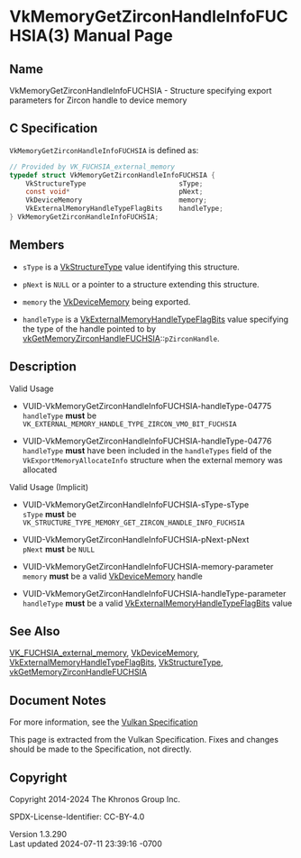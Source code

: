 # VkMemoryGetZirconHandleInfoFUCHSIA(3) Manual Page

## Name

VkMemoryGetZirconHandleInfoFUCHSIA - Structure specifying export
parameters for Zircon handle to device memory



## <a href="#_c_specification" class="anchor"></a>C Specification

`VkMemoryGetZirconHandleInfoFUCHSIA` is defined as:

``` c
// Provided by VK_FUCHSIA_external_memory
typedef struct VkMemoryGetZirconHandleInfoFUCHSIA {
    VkStructureType                       sType;
    const void*                           pNext;
    VkDeviceMemory                        memory;
    VkExternalMemoryHandleTypeFlagBits    handleType;
} VkMemoryGetZirconHandleInfoFUCHSIA;
```

## <a href="#_members" class="anchor"></a>Members

- `sType` is a [VkStructureType](https://registry.khronos.org/vulkan/specs/1.3-extensions/man/html/VkStructureType.html) value identifying
  this structure.

- `pNext` is `NULL` or a pointer to a structure extending this
  structure.

- `memory` the [VkDeviceMemory](https://registry.khronos.org/vulkan/specs/1.3-extensions/man/html/VkDeviceMemory.html) being exported.

- `handleType` is a
  [VkExternalMemoryHandleTypeFlagBits](https://registry.khronos.org/vulkan/specs/1.3-extensions/man/html/VkExternalMemoryHandleTypeFlagBits.html)
  value specifying the type of the handle pointed to by
  [vkGetMemoryZirconHandleFUCHSIA](https://registry.khronos.org/vulkan/specs/1.3-extensions/man/html/vkGetMemoryZirconHandleFUCHSIA.html)::`pZirconHandle`.

## <a href="#_description" class="anchor"></a>Description

Valid Usage

- <a href="#VUID-VkMemoryGetZirconHandleInfoFUCHSIA-handleType-04775"
  id="VUID-VkMemoryGetZirconHandleInfoFUCHSIA-handleType-04775"></a>
  VUID-VkMemoryGetZirconHandleInfoFUCHSIA-handleType-04775  
  `handleType` **must** be
  `VK_EXTERNAL_MEMORY_HANDLE_TYPE_ZIRCON_VMO_BIT_FUCHSIA`

- <a href="#VUID-VkMemoryGetZirconHandleInfoFUCHSIA-handleType-04776"
  id="VUID-VkMemoryGetZirconHandleInfoFUCHSIA-handleType-04776"></a>
  VUID-VkMemoryGetZirconHandleInfoFUCHSIA-handleType-04776  
  `handleType` **must** have been included in the `handleTypes` field of
  the `VkExportMemoryAllocateInfo` structure when the external memory
  was allocated

Valid Usage (Implicit)

- <a href="#VUID-VkMemoryGetZirconHandleInfoFUCHSIA-sType-sType"
  id="VUID-VkMemoryGetZirconHandleInfoFUCHSIA-sType-sType"></a>
  VUID-VkMemoryGetZirconHandleInfoFUCHSIA-sType-sType  
  `sType` **must** be
  `VK_STRUCTURE_TYPE_MEMORY_GET_ZIRCON_HANDLE_INFO_FUCHSIA`

- <a href="#VUID-VkMemoryGetZirconHandleInfoFUCHSIA-pNext-pNext"
  id="VUID-VkMemoryGetZirconHandleInfoFUCHSIA-pNext-pNext"></a>
  VUID-VkMemoryGetZirconHandleInfoFUCHSIA-pNext-pNext  
  `pNext` **must** be `NULL`

- <a href="#VUID-VkMemoryGetZirconHandleInfoFUCHSIA-memory-parameter"
  id="VUID-VkMemoryGetZirconHandleInfoFUCHSIA-memory-parameter"></a>
  VUID-VkMemoryGetZirconHandleInfoFUCHSIA-memory-parameter  
  `memory` **must** be a valid [VkDeviceMemory](https://registry.khronos.org/vulkan/specs/1.3-extensions/man/html/VkDeviceMemory.html)
  handle

- <a href="#VUID-VkMemoryGetZirconHandleInfoFUCHSIA-handleType-parameter"
  id="VUID-VkMemoryGetZirconHandleInfoFUCHSIA-handleType-parameter"></a>
  VUID-VkMemoryGetZirconHandleInfoFUCHSIA-handleType-parameter  
  `handleType` **must** be a valid
  [VkExternalMemoryHandleTypeFlagBits](https://registry.khronos.org/vulkan/specs/1.3-extensions/man/html/VkExternalMemoryHandleTypeFlagBits.html)
  value

## <a href="#_see_also" class="anchor"></a>See Also

[VK_FUCHSIA_external_memory](https://registry.khronos.org/vulkan/specs/1.3-extensions/man/html/VK_FUCHSIA_external_memory.html),
[VkDeviceMemory](https://registry.khronos.org/vulkan/specs/1.3-extensions/man/html/VkDeviceMemory.html),
[VkExternalMemoryHandleTypeFlagBits](https://registry.khronos.org/vulkan/specs/1.3-extensions/man/html/VkExternalMemoryHandleTypeFlagBits.html),
[VkStructureType](https://registry.khronos.org/vulkan/specs/1.3-extensions/man/html/VkStructureType.html),
[vkGetMemoryZirconHandleFUCHSIA](https://registry.khronos.org/vulkan/specs/1.3-extensions/man/html/vkGetMemoryZirconHandleFUCHSIA.html)

## <a href="#_document_notes" class="anchor"></a>Document Notes

For more information, see the <a
href="https://registry.khronos.org/vulkan/specs/1.3-extensions/html/vkspec.html#VkMemoryGetZirconHandleInfoFUCHSIA"
target="_blank" rel="noopener">Vulkan Specification</a>

This page is extracted from the Vulkan Specification. Fixes and changes
should be made to the Specification, not directly.

## <a href="#_copyright" class="anchor"></a>Copyright

Copyright 2014-2024 The Khronos Group Inc.

SPDX-License-Identifier: CC-BY-4.0

Version 1.3.290  
Last updated 2024-07-11 23:39:16 -0700

